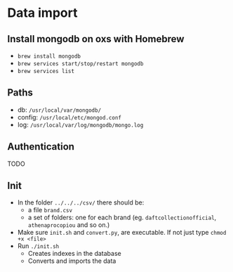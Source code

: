 # Data import

## Install mongodb on oxs with Homebrew

- `brew install mongodb`
- `brew services start/stop/restart mongodb`
- `brew services list`

## Paths
- db: `/usr/local/var/mongodb/`
- config: `/usr/local/etc/mongod.conf`
- log: `/usr/local/var/log/mongodb/mongo.log`

## Authentication
TODO

## Init
- In the folder `../../../csv/` there should be:
    - a file `brand.csv`
    - a set of folders: one for each brand (eg. `daftcollectionofficial`, `athenaprocopiou` and so on.)
- Make sure `init.sh` and `convert.py`,  are executable. If not just type `chmod +x <file>`
- Run `./init.sh`
    - Creates indexes in the database
    - Converts and imports the data



